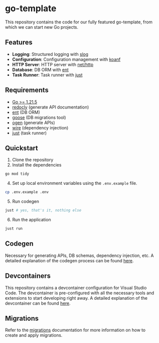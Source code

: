 # go-template
This repository contains the code for our fully featured go-template, from which we can start new Go projects.

## Features
- **Logging**: Structured logging with [slog](https://pkg.go.dev/golang.org/x/exp/slog)
- **Configuration**: Configuration management with [koanf](https://pkg.go.dev/github.com/knadh/koanf)
- **HTTP Server**: HTTP server with [net/http](https://pkg.go.dev/net/http)
- **Database**: DB ORM with [ent](https://entgo.io)
- **Task Runner**: Task runner with [just](https://just.systems)

## Requirements
- [Go >= 1.21.5](https://go.dev/doc/install)
- [redocly](https://github.com/Redocly/redocly-cli) (generate API documentation)
- [ent](https://entgo.io/docs/getting-started) (DB ORM)
- [goose](https://github.com/pressly/goose?tab=readme-ov-file#install) (DB migrations tool)
- [ogen](https://ogen.dev/docs/intro) (generate APIs)
- [wire](https://github.com/google/wire) (dependency injection)
- [just](https://just.systems/docs/en/getting-started) (task runner)

## Quickstart
1. Clone the repository
2. Install the dependencies
```bash
go mod tidy
```
4. Set up local environment variables using the `.env.example` file.
```bash
cp .env.example .env
```
5. Run codegen
```bash
just # yes, that's it, nothing else
```
6. Run the application
```bash
just run
```

## Codegen
Necessary for generating APIs, DB schemas, dependency injection, etc. A detailed explanation of the codegen process can be found [here](docs/en/codegen.md).

## Devcontainers
This repository contains a devcontainer configuration for Visual Studio Code. The devcontainer is pre-configured with all the necessary tools and extensions to start developing right away. A detailed explanation of the devcontainer can be found [here](docs/en/devcontainer.md).

## Migrations
Refer to the [migrations](docs/en/migrations.md) documentation for more information on how to create and apply migrations.